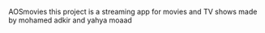 AOSmovies
this project is a streaming app for movies and TV shows 
made by mohamed adkir and yahya moaad